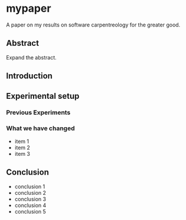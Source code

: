 # mypaper
A paper on my results on software carpentreology for the greater good.

## Abstract
Expand the abstract.

## Introduction

## Experimental setup
### Previous Experiments
### What we have changed
- item 1
- item 2
- item 3

## Conclusion
- conclusion 1
- conclusion 2
- conclusion 3
- conclusion 4
- conclusion 5
